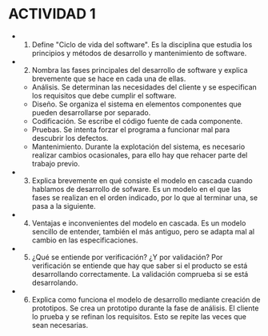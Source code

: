 # ACTIVIDAD 1

- 1. Define "Ciclo de vida del software".
    Es la disciplina que estudia los principios y métodos de desarrollo y mantenimiento de software.


- 2. Nombra las fases principales del desarrollo de software y explica brevemente que se hace en cada una de ellas.
    - Análisis.
        Se determinan las necesidades del cliente y se especifican los requisitos que debe cumplir el software.
    - Diseño.
        Se organiza el sistema en elementos componentes que pueden desarrollarse por separado.
    - Codificación.
        Se escribe el código fuente de cada componente.
    - Pruebas.
        Se intenta forzar el programa a funcionar mal para descubrir los defectos.
    - Mantenimiento.
        Durante la explotación del sistema, es necesario realizar cambios ocasionales, para ello hay que rehacer parte del trabajo previo.


- 3. Explica brevemente en qué consiste el modelo en cascada cuando hablamos de desarrollo de sofware.
    Es un modelo en el que las fases se realizan en el orden indicado, por lo que al terminar una, se pasa a la siguiente.

- 4. Ventajas e inconvenientes del modelo en cascada.
    Es un modelo sencillo de entender, también el más antiguo, pero se adapta mal al cambio en las especificaciones.

- 5. ¿Qué se entiende por verificación? ¿Y por validación?
    Por verificación se entiende que hay que saber si el producto se está desarrollando correctamente. La validación comprueba si se está desarrolando.

- 6. Explica como funciona el modelo de desarrollo mediante creación de prototipos.
    Se crea un prototipo durante la fase de análisis. El cliente lo prueba y se refinan los requisitos. Esto se repite las veces que sean necesarias.
